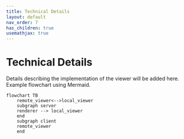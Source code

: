 ```yaml
---
title: Technical Details
layout: default
nav_order: 7
has_children: true
usemathjax: true
---
```


# Technical Details
Details describing the implementation of the viewer will be added here. Example flowchart using Mermaid.


```mermaid
flowchart TB
    remote_viewer<-->local_viewer
    subgraph server
    renderer --> local_viewer
    end
    subgraph client
    remote_viewer
    end

```


